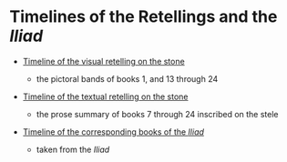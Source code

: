 # Timelines of the Retellings and the *Iliad*

- [Timeline of the visual retelling on the stone](tabImagesTL.md)
  - the pictoral bands of books 1, and 13 through 24

- [Timeline of the textual retelling on the stone](tabTextTL.md)
  - the prose summary of books 7 through 24 inscribed on the stele

- [Timeline of the corresponding books of the *Iliad*](iliadTL.md)
  - taken from the *Iliad*
